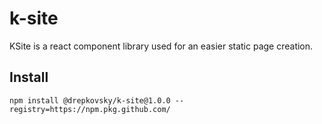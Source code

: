 # k-site

KSite is a react component library used for an easier static page creation.


## Install
```
npm install @drepkovsky/k-site@1.0.0 --registry=https://npm.pkg.github.com/
```
